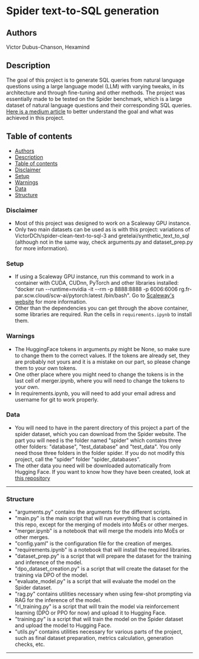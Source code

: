 # Spider text-to-SQL generation



## Authors
Victor Dubus-Chanson, Hexamind

## Description
The goal of this project is to generate SQL queries from natural language questions using a large language model (LLM) with varying tweaks, in its architecture and through fine-tuning and other methods. The project was essentially made to be tested on the Spider benchmark, which is a large dataset of natural language questions and their corresponding SQL queries.
[Here is a medium article](https://medium.com/@vdubuschanson/training-small-open-source-llm-for-text-to-sql-generation-7586d6084346) to better understand the goal and what was achieved in this project.

## Table of contents
- [Authors](#authors)
- [Description](#description)
- [Table of contents](#table-of-contents)
- [Disclaimer](#disclaimer)
- [Setup](#setup)
- [Warnings](#warnings)
- [Data](#data)
- [Structure](#structure)



### Disclaimer
- Most of this project was designed to work on a Scaleway GPU instance.
- Only two main datasets can be used as is with this project: variations of VictorDCh/spider-clean-text-to-sql-3 and gretelai/synthetic_text_to_sql (although not in the same way, check arguments.py and dataset_prep.py for more information).

### Setup
- If using a Scaleway GPU instance, run this command to work in a container with CUDA, CUDnn, PyTorch and other libraries installed: "docker run --runtime=nvidia -it --rm -p 8888:8888 -p 6006:6006 rg.fr-par.scw.cloud/scw-ai/pytorch:latest /bin/bash". Go to [Scaleway's website](https://www.scaleway.com/en/docs/compute/gpu/reference-content/docker-images/) for more information.
- Other than the dependencies you can get through the above container, some libraries are required. Run the cells in `requirements.ipynb` to install them.

### Warnings
- The HuggingFace tokens in arguments.py might be None, so make sure to change them to the correct values. If the tokens are already set, they are probably not yours and it is a mistake on our part, so please change them to your own tokens.
- One other place where you might need to change the tokens is in the last cell of merger.ipynb, where you will need to change the tokens to your own.
- In requirements.ipynb, you will need to add your email adress and username for git to work properly.

### Data
- You will need to have in the parent directory of this project a part of the spider dataset, which you can download from the Spider website. The part you will need is the folder named "spider" which contains three other folders: "database", "test_database" and "test_data". You only need those three folders in the folder spider. If you do not modify this project, call the "spider" folder "spider_databases".
- The other data you need will be downloaded automatically from Hugging Face. If you want to know how they have been created, look at [this repository](https://github.com/HexamindOrganisation/spider_raw_dataset_prep)

---

### Structure
- "arguments.py" contains the arguments for the different scripts.
- "main.py" is the main script that will run everything that is contained in this repo, except for the merging of models into MoEs or other merges.
- "merger.ipynb" is a notebook that will merge the models into MoEs or other merges.
- "config.yaml" is the configuration file for the creation of merges.
- "requirements.ipynb" is a notebook that will install the required libraries.
- "dataset_prep.py" is a script that will prepare the dataset for the training and inference of the model.
- "dpo_dataset_creation.py" is a script that will create the dataset for the training via DPO of the model.
- "evaluate_model.py" is a script that will evaluate the model on the Spider dataset.
- "rag.py" contains utilities necessary when using few-shot prompting via RAG for the inference of the model.
- "rl_training.py" is a script that will train the model via reinforcement learning (DPO or PPO for now) and upload it to Hugging Face.
- "training.py" is a script that will train the model on the Spider dataset and upload the model to Hugging Face.
- "utils.py" contains utilities necessary for various parts of the project, such as final dataset preparation, metrics calculation, generation checks, etc.

---
